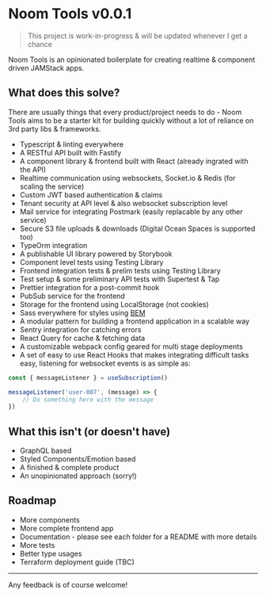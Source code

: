# Noom Tools v0.0.1

> This project is work-in-progress & will be updated whenever I get a chance

Noom Tools is an opinionated boilerplate for creating realtime & component driven JAMStack apps. 

## What does this solve?

There are usually things that every product/project needs to do - Noom Tools aims to be a starter kit for building quickly without a lot of reliance on 3rd party libs & frameworks. 

- Typescript & linting everywhere
- A RESTful API built with Fastify
- A component library & frontend built with React (already ingrated with the API)
- Realtime communication using websockets, Socket.io & Redis (for scaling the service)
- Custom JWT based authentication & claims 
- Tenant security at API level & also websocket subscription level
- Mail service for integrating Postmark (easily replacable by any other service)
- Secure S3 file uploads & downloads (Digital Ocean Spaces is supported too)
- TypeOrm integration
- A publishable UI library powered by Storybook
- Component level tests using Testing Library
- Frontend integration tests & prelim tests using Testing Library
- Test setup & some preliminary API tests with Supertest & Tap
- Prettier integration for a post-commit hook
- PubSub service for the frontend
- Storage for the frontend using LocalStorage (not cookies)
- Sass everywhere for styles using [BEM](http://getbem.com/)
- A modular pattern for building a frontend application in a scalable way
- Sentry integration for catching errors
- React Query for cache & fetching data
- A customizable webpack config geared for multi stage deployments
- A set of easy to use React Hooks that makes integrating difficult tasks easy, listening for websocket events is as simple as:

``` javascript
const { messageListener } = useSubscription()

messageListener('user-007', (message) => {
    // Do something here with the message
})
```  

## What this isn't (or doesn't have)

- GraphQL based
- Styled Components/Emotion based
- A finished & complete product
- An unopinionated approach (sorry!)

## Roadmap

- More components
- More complete frontend app
- Documentation - please see each folder for a README with more details
- More tests
- Better type usages
- Terraform deployment guide (TBC)

---

Any feedback is of course welcome!
